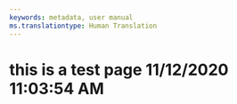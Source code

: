 ```yaml
---
keywords: metadata, user manual
ms.translationtype: Human Translation
---
```

# this is a test page 11/12/2020 11:03:54 AM